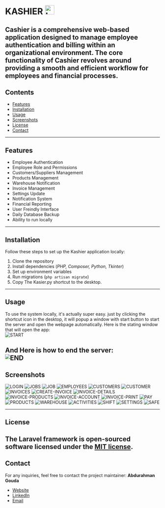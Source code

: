 # KASHIER <img width="30" height="30" src="https://github.com/user-attachments/assets/13b6ce97-c866-42a2-8bd5-923ac4f4c083" alt="kashier-logo">
Cashier is a comprehensive web-based application designed to manage employee authentication and billing within an organizational environment. 
The core functionality of Cashier revolves around providing a smooth and efficient workflow for employees and financial processes.
---

## Contents
- [Features](#features)
- [Installation](#installation)
- [Usage](#usage)
- [Screenshots](#screenshots)
- [License](#license)
- [Contact](#contact)
---

## Features
* Employee Authentication
* Employee Role and Permissions
* Customers/Suppliers Management
* Products Management
* Warehouse Notification
* Invoice Management
* Settings Update
* Notification System
* Financial Reporting
* User Freindly Interface
* Daily Database Backup
* Ability to run locally
---

## Installation
Follow these steps to set up the Kashier application locally:
1. Clone the repository
2. Install dependencies (*PHP, Composer, Python, Tkinter*)
3. Set up environment variables
4. Run migrations (`php artisan migrate`)
5. Copy The Kasier.py shortcut to the desktop.
---

## Usage
To use the system locally, it's actually super easy. just by clicking the shortcut icon in the desktop, it will popup a window with start button to start the server and open the webpage automatically.
Here is the stating window that will open the app:<br>
![START](https://github.com/user-attachments/assets/814bfd58-bd4b-481a-8d4e-3a9e90b63ffd)

And Here is how to end the server:<br>
![END](https://github.com/user-attachments/assets/4564bdf7-1f0e-4350-8126-3c3baafa86d2)
---

## Screenshots
![LOGIN](https://github.com/user-attachments/assets/ea3b9f7b-10f4-43b0-bc75-93de715b7705)
![JOBS](https://github.com/user-attachments/assets/57eaea9c-75a1-4945-b3e3-b75d55a436ac)
![JOB](https://github.com/user-attachments/assets/9745ba5f-556d-47ab-a319-69ba0d0c2469)
![EMPLOYEES](https://github.com/user-attachments/assets/2d3937bc-c877-4fc4-a131-e5c63aaaa6ed)
![CUSTOMERS](https://github.com/user-attachments/assets/6a9b0c35-4bd6-4ddd-a498-c472aa38a99a)
![CUSTOMER](https://github.com/user-attachments/assets/99f89f1c-c165-4145-a9a5-587070bfd733)
![INVOICES](https://github.com/user-attachments/assets/1528767c-6730-4a73-91de-a87f832cb291)
![CREATE-INVOICE](https://github.com/user-attachments/assets/e2bd92cc-e7c4-42fc-b3a9-8c11cecaa757)
![INVOICE-DETAILS](https://github.com/user-attachments/assets/0992427a-a09c-4347-9448-8a833d03dc4a)
![INVOICE-PRODUCTS](https://github.com/user-attachments/assets/13d3e429-43fa-422f-a8dd-4d3b819076a9)
![INVOICE-ACCOUNT](https://github.com/user-attachments/assets/0513d786-2ddd-46f9-b327-827f8198ee63)
![INVOICE-PRINT](https://github.com/user-attachments/assets/f3bd96f2-3222-4d55-8bee-2b9c44afd941)
![PAY](https://github.com/user-attachments/assets/d59ceacd-c20a-47ca-b4b3-4c1c4a06de10)
![PRODUCTS](https://github.com/user-attachments/assets/5c7a15d0-a34e-4658-8189-0e3f55d6ac1c)
![WAREHOUSE](https://github.com/user-attachments/assets/aa5dcffb-0b0f-4c7b-b838-0f5affb10cc9)
![ACTIVITIES](https://github.com/user-attachments/assets/2d4cec9f-d250-4652-a56b-47ff2239a490)
![SHIFT](https://github.com/user-attachments/assets/f6ae497d-131a-4df1-89e3-2e2607d449f7)
![SETTINGS](https://github.com/user-attachments/assets/690f9682-4c4b-4857-b717-41ed660ac0da)
![SAFE](https://github.com/user-attachments/assets/adee3e7b-5778-4b12-84b1-ab8f9f3741aa)

---

## License
The Laravel framework is open-sourced software licensed under the [MIT license](https://opensource.org/licenses/MIT).
---

## Contact
For any inquiries, feel free to contact the project maintainer:
**Abdurahman Gouda**
- [Website](https://abdogoda.github.io/AG/)
- [LinkedIn](https://www.linkedin.com/in/abdulrhman-sayed-goda-57a20b202/)
- [Email](mailto:abdogoda0a@gmail.com)
